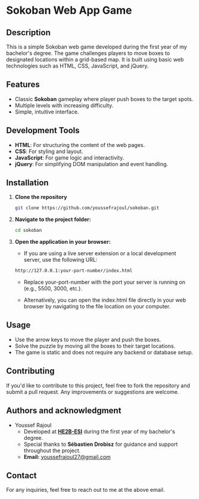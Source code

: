 # Sokoban Web App Game

## Description

This is a simple Sokoban web game developed during the first year of my bachelor's degree. The game challenges players to move boxes to designated locations within a grid-based map. It is built using basic web technologies such as HTML, CSS, JavaScript, and jQuery.

## Features

- Classic **Sokoban** gameplay where player push boxes to the target spots.
- Multiple levels with increasing difficulty.
- Simple, intuitive interface.

## Development Tools

- **HTML**: For structuring the content of the web pages.
- **CSS**: For styling and layout.
- **JavaScript**: For game logic and interactivity.
- **jQuery**: For simplifying DOM manipulation and event handling.

## Installation

1. **Clone the repository**

   ```bash
   git clone https://github.com/youssefrajoul/sokoban.git
   ```

2. **Navigate to the project folder:**

   ```bash
   cd sokoban
   ```

3. **Open the application in your browser:**

   - If you are using a live server extension or a local development server, use the following URL:

   ```bash
   http://127.0.0.1:your-port-number/index.html
   ```

   - Replace your-port-number with the port your server is running on (e.g., 5500, 3000, etc.).

   - Alternatively, you can open the index.html file directly in your web browser by navigating to the file location on your computer.

## Usage

- Use the arrow keys to move the player and push the boxes.
- Solve the puzzle by moving all the boxes to their target locations.
- The game is static and does not require any backend or database setup.

## Contributing

If you'd like to contribute to this project, feel free to fork the repository and submit a pull request. Any improvements or suggestions are welcome.

## Authors and acknowledgment

- Youssef Rajoul
  - Developed at [**HE2B-ESI**](https://he2b.be/) during the first year of my bachelor's degree.
  - Special thanks to **Sébastien Drobisz** for guidance and support throughout the project.
  - **Email:** youssefrajoul27@gmail.com

## Contact

For any inquiries, feel free to reach out to me at the above email.
